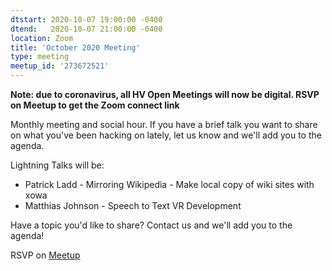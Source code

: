 ```yaml
---
dtstart: 2020-10-07 19:00:00 -0400
dtend:   2020-10-07 21:00:00 -0400
location: Zoom
title: 'October 2020 Meeting'
type: meeting
meetup_id: '273672521'
---
```


**Note: due to coronavirus, all HV Open Meetings will now be
digital. RSVP on Meetup to get the Zoom connect link**

Monthly meeting and social hour. If you have a brief talk you want to share on what you've been hacking on lately, let us know and we'll add you to the agenda.

Lightning Talks will be:

- Patrick Ladd - Mirroring Wikipedia - Make local copy of wiki sites with xowa
- Matthias Johnson - Speech to Text VR Development

Have a topic you'd like to share?  Contact us and we'll add you to the agenda!

RSVP on [Meetup](https://www.meetup.com/hvopen/events/273672521/)

